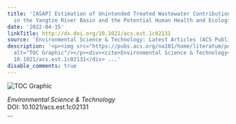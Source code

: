 ```yaml
---
title: '[ASAP] Estimation of Unintended Treated Wastewater Contributions to Streams
  in the Yangtze River Basin and the Potential Human Health and Ecological Risk Analysis'
date: '2022-04-15'
linkTitle: http://dx.doi.org/10.1021/acs.est.1c02131
source: 'Environmental Science & Technology: Latest Articles (ACS Publications)'
description: '<p><img src="https://pubs.acs.org/na101/home/literatum/publisher/achs/journals/content/esthag/0/esthag.ahead-of-print/acs.est.1c02131/20220415/images/medium/es1c02131_0008.gif"
  alt="TOC Graphic"/></p><div><cite>Environmental Science & Technology</cite></div><div>DOI:
  10.1021/acs.est.1c02131</div> ...'
disable_comments: true
---
```

<p><img src="https://pubs.acs.org/na101/home/literatum/publisher/achs/journals/content/esthag/0/esthag.ahead-of-print/acs.est.1c02131/20220415/images/medium/es1c02131_0008.gif" alt="TOC Graphic"/></p><div><cite>Environmental Science & Technology</cite></div><div>DOI: 10.1021/acs.est.1c02131</div> ...